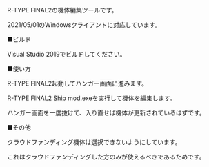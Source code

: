 R-TYPE FINAL2の機体編集ツールです。

2021/05/01のWindowsクライアントに対応しています。

■ビルド

Visual Studio 2019でビルドしてください。

■使い方

R-TYPE FINAL2起動してハンガー画面に進みます。

R-TYPE FINAL2 Ship mod.exeを実行して機体を編集します。

ハンガー画面を一度抜けて、入り直せば機体が更新されているはずです。

■その他

クラウドファンディング機体は選択できないようにしています。

これはクラウドファンディングした方のみが使えるべきであるためです。
